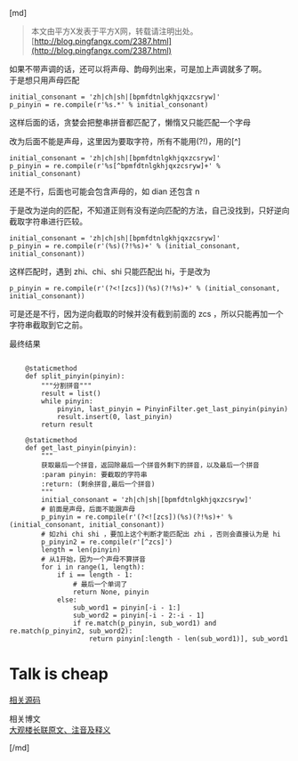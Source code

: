 [md]

>本文由平方X发表于平方X网，转载请注明出处。[http://blog.pingfangx.com/2387.html](http://blog.pingfangx.com/2387.html)


如果不带声调的话，还可以将声母、韵母列出来，可是加上声调就多了啊。  
于是想只用声母匹配
```
initial_consonant = 'zh|ch|sh|[bpmfdtnlgkhjqxzcsryw]'
p_pinyin = re.compile(r'%s.*' % initial_consonant)
```
这样后面的话，贪婪会把整串拼音都匹配了，懒惰又只能匹配一个字母

改为后面不能是声母，这里因为要取字符，所有不能用(?!)，用的[^]
```
initial_consonant = 'zh|ch|sh|[bpmfdtnlgkhjqxzcsryw]'
p_pinyin = re.compile(r'%s[^bpmfdtnlgkhjqxzcsryw]+' % initial_consonant)
```
还是不行，后面也可能会包含声母的，如 dian 还包含 n

于是改为逆向的匹配，不知道正则有没有逆向匹配的方法，自己没找到，只好逆向截取字符串进行匹较。
```
initial_consonant = 'zh|ch|sh|[bpmfdtnlgkhjqxzcsryw]'
p_pinyin = re.compile(r'(%s)(?!%s)+' % (initial_consonant, initial_consonant))
```
这样匹配时，遇到 zhi、chi、shi 只能匹配出 hi，于是改为
```
p_pinyin = re.compile(r'(?<![zcs])(%s)(?!%s)+' % (initial_consonant, initial_consonant))
```
可是还是不行，因为逆向截取的时候并没有截到前面的 zcs ，所以只能再加一个字符串截取到它之前。

最终结果
```

    @staticmethod
    def split_pinyin(pinyin):
        """分割拼音"""
        result = list()
        while pinyin:
            pinyin, last_pinyin = PinyinFilter.get_last_pinyin(pinyin)
            result.insert(0, last_pinyin)
        return result

    @staticmethod
    def get_last_pinyin(pinyin):
        """
        获取最后一个拼音，返回除最后一个拼音外剩下的拼音，以及最后一个拼音
        :param pinyin: 要截取的字符串
        :return: (剩余拼音,最后一个拼音)
        """
        initial_consonant = 'zh|ch|sh|[bpmfdtnlgkhjqxzcsryw]'
        # 前面是声母，后面不能跟声母
        p_pinyin = re.compile(r'(?<![zcs])(%s)(?!%s)+' % (initial_consonant, initial_consonant))
        # 如zhi chi shi ，要加上这个判断才能匹配出 zhi ，否则会直接认为是 hi
        p_pinyin2 = re.compile(r'[^zcs]')
        length = len(pinyin)
        # 从1开始，因为一个声母不算拼音
        for i in range(1, length):
            if i == length - 1:
                # 最后一个单词了
                return None, pinyin
            else:
                sub_word1 = pinyin[-i - 1:]
                sub_word2 = pinyin[-i - 2:-i - 1]
                if re.match(p_pinyin, sub_word1) and re.match(p_pinyin2, sub_word2):
                    return pinyin[:length - len(sub_word1)], sub_word1

```

# Talk is cheap
[相关源码](https://github.com/pingfangx/PythonX/blob/feature-pinyin_splitter/ToolsX/pinyin_splitter/pinyin_splitter.py)  

相关博文  
[大观楼长联原文、注音及释义](http://blog.pingfangx.com/2386.html)

[/md]